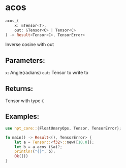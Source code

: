 # acos
```rust
acos_(
    x: &Tensor<T>, 
    out: &Tensor<C> | Tensor<C>
) -> Result<Tensor<C>, TensorError>
```
Inverse cosine with out
## Parameters:
`x`: Angle(radians)
`out`: Tensor to write to
## Returns:
Tensor with type `C`
## Examples:
```rust
use hpt_core::{FloatUnaryOps, Tensor, TensorError};

fn main() -> Result<(), TensorError> {
    let a = Tensor::<f32>::new([10.0]);
    let b = a.acos_(&a)?;
    println!("{}", b);
    Ok(())
}
```